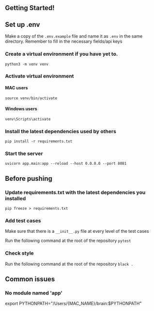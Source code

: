 ## Getting Started!

## Set up .env
Make a copy of the `.env.example` file and name it as `.env` in the same directory. Remember to fill in the necessary fields/api keys

### Create a virtual environment if you have yet to.

```
python3 -m venv venv
```

### Activate virtual environment

#### MAC users

```
source venv/bin/activate
```

#### Windows users

```
venv\Scripts\activate
```

### Install the latest dependencies used by others

```
pip install -r requirements.txt
```

### Start the server

```
uvicorn app.main:app --reload --host 0.0.0.0 --port 8081
```

## Before pushing

### Update requirements.txt with the latest dependencies you installed

```
pip freeze > requirements.txt
```

### Add test cases

Make sure that there is a `__init__.py` file at every level of the test cases

Run the following command at the root of the repository
`pytest`

### Check style
Run the following command at the root of the repository
`black .`


## Common issues

### No module named 'app'

export PYTHONPATH="/Users/{MAC_NAME}/brain:$PYTHONPATH"


